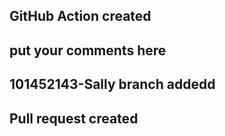 ## GitHub Action created
## put your comments here
## 101452143-Sally branch addedd
## Pull request created